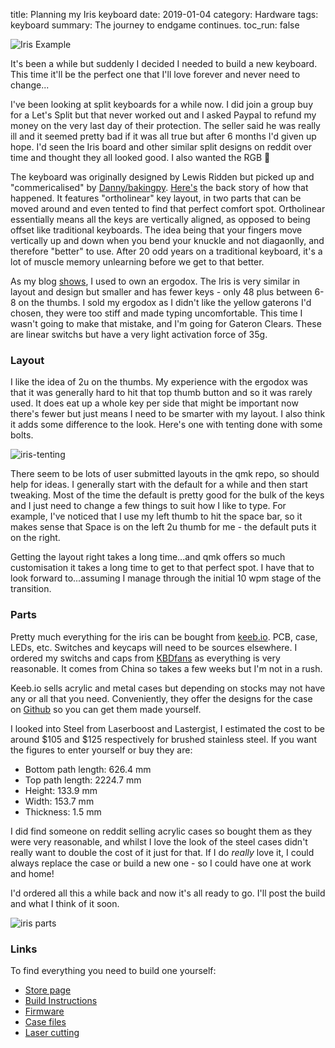 title: Planning my Iris keyboard
date: 2019-01-04
category: Hardware
tags: keyboard
summary: The journey to endgame continues. 
toc_run: false

![Iris Example](/images/iris-example.jpg)

It's been a while but suddenly I decided I needed to build a new keyboard. This time it'll be the perfect one that I'll love forever and never need to change...

I've been looking at split keyboards for a while now. I did join a group buy for a Let's Split but that never worked out and I asked Paypal to refund my money on the very last day of their protection. The seller said he was really ill and it seemed pretty bad if it was all true but after 6 months I'd given up hope. I'd seen the Iris board and other similar split designs on reddit over time and thought they all looked good. I also wanted the RGB 🕺

The keyboard was originally designed by Lewis Ridden but picked up and "commericalised" by [Danny/bakingpy](https://keeb.io). [Here's]( https://medium.com/@keebio/lewis-ridden-and-the-story-behind-the-iris-7a70b03cfb80) the back story of how that happened. It features "ortholinear" key layout, in two parts that can be moved around and even tented to find that perfect comfort spot. Ortholinear essentially means all the keys are vertically aligned, as opposed to being offset like traditional keyboards. The idea being that your fingers move vertically up and down when you bend your knuckle and not diagaonlly, and therefore "better" to use. After 20 odd years on a traditional keyboard, it's a lot of muscle memory unlearning before we get to that better. 

As my blog [shows]({filename}setting-up-and-using-my-ergodox.md), I used to own an ergodox. The Iris is very similar in layout and design but smaller and has fewer keys -  only 48 plus between 6-8 on the thumbs. I sold my ergodox as I didn't like the yellow gaterons I'd chosen, they were too stiff and made typing uncomfortable. This time I wasn't going to make that mistake, and I'm going for Gateron Clears. These are linear switchs but have a very light activation force of 35g.

### Layout

I like the idea of 2u on the thumbs. My experience with the ergodox was that it was generally hard to hit that top thumb button and so it was rarely used. It does eat up a whole key per side that might be important now there's fewer but just means I need to be smarter with my layout. I also think it adds some difference to the look. Here's one with tenting done with some bolts.

![iris-tenting](/images/iris-tent.jpg)

There seem to be lots of user submitted layouts in the qmk repo, so should help for ideas. I generally start with the default for a while and then start tweaking. Most of the time the default is pretty good for the bulk of the keys and I just need to change a few things to suit how I like to type. For example, I've noticed that I use my left thumb to hit the space bar, so it makes sense that Space is on the left 2u thumb for me - the default puts it on the right.

Getting the layout right takes a long time...and qmk offers so much customisation it takes a long time to get to that perfect spot. I have that to look forward to...assuming I manage through the initial 10 wpm stage of the transition.


### Parts

Pretty much everything for the iris can be bought from [keeb.io](https://keeb.io). PCB, case, LEDs, etc. Switches and keycaps will need to be sources elsewhere. I ordered my switchs and caps from [KBDfans](https://kbdfans.cn/) as everything is very reasonable. It comes from China so takes a few weeks but I'm not in a rush.

Keeb.io sells acrylic and metal cases but depending on stocks may not have any or all that you need. Conveniently, they offer the designs for the case on [Github](https://github.com/keebio/iris-case) so you can get them made yourself.

I looked into Steel from Laserboost and Lastergist, I estimated the cost to be around $105 and $125 respectively for brushed stainless steel. If you want the figures to enter yourself or buy they are:


* Bottom path length: 626.4 mm
* Top path length: 2224.7 mm
* Height: 133.9 mm
* Width: 153.7 mm
* Thickness: 1.5 mm

I did find someone on reddit selling acrylic cases so bought them as they were very reasonable, and whilst I love the look of the steel cases didn't really want to double the cost of it just for that. If I do *really* love it, I could always replace the case or build a new one - so I could have one at work and home!

I'd ordered all this a while back and now it's all ready to go. I'll post the build and what I think of it soon.

![iris parts](/images/iris-parts.jpg)

### Links

To find everything you need to build one yourself:

* [Store page](https://keeb.io/collections/split-keyboard-parts/products/iris-keyboard-split-ergonomic-keyboard)
* [Build Instructions](https://docs.keeb.io/iris-build-guide/)
* [Firmware](https://github.com/qmk/qmk_firmware/tree/master/keyboards/iris)
* [Case files](https://github.com/keebio/iris-case)
* [Laser cutting](https://shop.laserboost.com)
